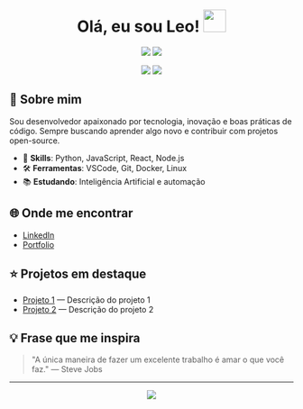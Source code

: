 <h1 align="center">
  Olá, eu sou Leo! 
  <img src="https://raw.githubusercontent.com/Leocrs/Leocrs/main/assets/wave-hand.gif" width="40px" />
</h1>

<p align="center">
  <img src="https://img.shields.io/badge/Code-Python-blue?style=for-the-badge&logo=python" />
  <img src="https://img.shields.io/badge/Code-JavaScript-yellow?style=for-the-badge&logo=javascript" />  
</p>

<p align="center">
  <img src="https://github-readme-stats.vercel.app/api?username=Leocrs&show_icons=true&theme=radical" />
  <img src="https://github-readme-streak-stats.herokuapp.com/?user=Leocrs&theme=radical" />
</p>

## 🚀 Sobre mim

Sou desenvolvedor apaixonado por tecnologia, inovação e boas práticas de código. Sempre buscando aprender algo novo e contribuir com projetos open-source.

- 🎯 **Skills**: Python, JavaScript, React, Node.js
- 🛠️ **Ferramentas**: VSCode, Git, Docker, Linux
- 📚 **Estudando**: Inteligência Artificial e automação

## 🌐 Onde me encontrar

- [LinkedIn](https://www.linkedin.com/in/leocrs/)
- [Portfolio](https://seuportfolio.com)

## ⭐ Projetos em destaque

- [Projeto 1](https://github.com/Leocrs/Projeto1) — Descrição do projeto 1
- [Projeto 2](https://github.com/Leocrs/Projeto2) — Descrição do projeto 2

## 💡 Frase que me inspira

> "A única maneira de fazer um excelente trabalho é amar o que você faz." — Steve Jobs

---

<p align="center">
  <img src="https://visitor-badge.glitch.me/badge?page_id=Leocrs.Leocrs" />
</p>
